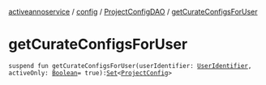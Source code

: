 [activeannoservice](../../index.md) / [config](../index.md) / [ProjectConfigDAO](index.md) / [getCurateConfigsForUser](./get-curate-configs-for-user.md)

# getCurateConfigsForUser

`suspend fun getCurateConfigsForUser(userIdentifier: `[`UserIdentifier`](../../config.userroles/-user-identifier.md)`, activeOnly: `[`Boolean`](https://kotlinlang.org/api/latest/jvm/stdlib/kotlin/-boolean/index.html)` = true): `[`Set`](https://kotlinlang.org/api/latest/jvm/stdlib/kotlin.collections/-set/index.html)`<`[`ProjectConfig`](../-project-config/index.md)`>`